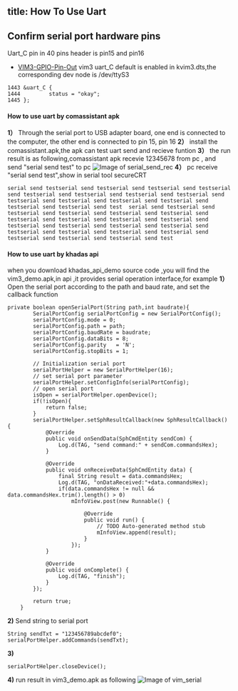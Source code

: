 title: How To Use Uart
---

## Confirm serial port hardware pins

Uart_C pin in 40 pins header is pin15 and pin16

* [VIM3-GPIO-Pin-Out](/android/vim3/#GPIO-Pinout)
vim3 uart_C default is enabled in kvim3.dts,the corresponding dev node is /dev/ttyS3
```
1443 &uart_C {
1444         status = "okay";
1445 };
```

#### How to use uart by comassistant apk
**1）** Through the serial port to USB adapter board, one end is connected to the computer, the other end is connected to pin 15, pin 16
**2）** install the comassistant.apk,the apk can test uart send and recieve funtion
**3）** the run result is as following,comassistant apk recevie 12345678 from pc , and send "serial send test" to pc 
![Image of serial_send_rec](/android/images/vim3/serial_send_rec.png)
**4）** pc receive "serial send test",show in serial tool secureCRT 
```
serial send testserial send testserial send testserial send testserial send testserial send testserial send testserial send testserial send testserial send testserial send testserial send testserial send testserial send testserial send test  serial send testserial send testserial send testserial send testserial send testserial send testserial send testserial send testserial send testserial send testserial send testserial send testserial send testserial send testserial send testserial send testserial send testserial send testserial send testserial send testserial send test
``` 

#### How to use uart by khadas api
when you download khadas_api_demo source code ,you will find the vim3_demo.apk,in api ,it provides serial operation interface,for example 
**1）** Open the serial port according to the path and baud rate, and set the callback function
```
private boolean openSerialPort(String path,int baudrate){
		SerialPortConfig serialPortConfig = new SerialPortConfig();
		serialPortConfig.mode = 0;
		serialPortConfig.path = path;
		serialPortConfig.baudRate = baudrate;
		serialPortConfig.dataBits = 8;
		serialPortConfig.parity   = 'N';
		serialPortConfig.stopBits = 1;

		// Initialization serial port
		serialPortHelper = new SerialPortHelper(16);
		// set serial port parameter
		serialPortHelper.setConfigInfo(serialPortConfig);
		// open serial port
		isOpen = serialPortHelper.openDevice();
		if(!isOpen){
			return false;
		}
		serialPortHelper.setSphResultCallback(new SphResultCallback() {
			@Override
			public void onSendData(SphCmdEntity sendCom) {
				Log.d(TAG, "send command:" + sendCom.commandsHex);
			}

			@Override
			public void onReceiveData(SphCmdEntity data) {
				final String result = data.commandsHex;
				Log.d(TAG, "onDataReceived:"+data.commandsHex);
				if(data.commandsHex != null && data.commandsHex.trim().length() > 0)
					mInfoView.post(new Runnable() {

						@Override
						public void run() {
							// TODO Auto-generated method stub
							mInfoView.append(result);
						}
					});
			}

			@Override
			public void onComplete() {
				Log.d(TAG, "finish");
			}
		});

		return true;
	}
```
**2)** Send string to serial port
```
String sendTxt = "123456789abcdef0";
serialPortHelper.addCommands(sendTxt);
```
**3)**
```
serialPortHelper.closeDevice();
```
**4)** run result in vim3_demo.apk as following
![Image of vim_serial](/android/images/vim3/vim3_serial.png)


